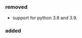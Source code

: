 <!--
a new scriv changelog fragment.

uncomment the section that is right (remove the html comment wrapper).
-->

### removed

- support for python 3.8 and 3.9.

### added



<!--
### changed

- a bullet item for the changed category.

-->
<!--
### deprecated

- a bullet item for the deprecated category.

-->
<!--
### fixed

- a bullet item for the fixed category.

-->
<!--
### security

- a bullet item for the security category.

-->
